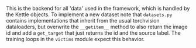 This is the backend for all 'data' used in the framework, which is handled by the Kettle objects.
To implement a new dataset note that ```datasets.py``` contains implementations that inherit from the usual torchvision dataloaders, but overwrite the ```__getitem__``` method to also return the image id and add a ```get_target``` that just returns the id and the source label. The training loops in the ```victims``` module expect this behavior. 